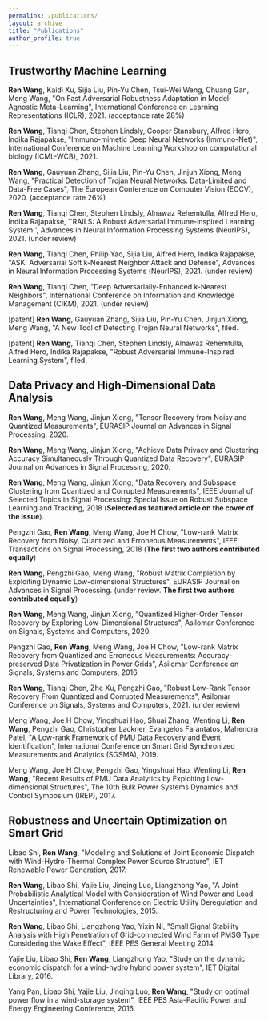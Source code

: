 ```yaml
---
permalink: /publications/
layout: archive
title: "Publications"
author_profile: true
---
```


**Trustworthy Machine Learning**
------
**Ren Wang**, Kaidi Xu, Sijia Liu, Pin-Yu Chen, Tsui-Wei Weng, Chuang Gan, Meng Wang, "On Fast Adversarial Robustness Adaptation in Model-Agnostic Meta-Learning", International Conference on Learning Representations (ICLR), 2021. (acceptance rate 28%)

**Ren Wang**, Tianqi Chen, Stephen Lindsly, Cooper Stansbury, Alfred Hero, Indika Rajapakse, "Immuno-mimetic Deep Neural Networks (Immuno-Net)", International Conference on Machine Learning Workshop on
computational biology (ICML-WCB), 2021.

**Ren Wang**, Gauyuan Zhang, Sijia Liu, Pin-Yu Chen, Jinjun Xiong, Meng Wang, "Practical Detection of Trojan Neural Networks: Data-Limited and Data-Free Cases", The European Conference on Computer Vision (ECCV), 2020. (acceptance rate 26%)

**Ren Wang**, Tianqi Chen, Stephen Lindsly, Alnawaz Rehemtulla, Alfred Hero, Indika Rajapakse, ``RAILS: A Robust Adversarial Immune-inspired Learning System'', Advances in Neural Information Processing Systems (NeurIPS), 2021. (under review)

**Ren Wang**, Tianqi Chen, Philip Yao, Sijia Liu, Alfred Hero, Indika Rajapakse, "ASK: Adversarial Soft k-Nearest Neighbor Attack and Defense", Advances in Neural Information Processing Systems (NeurIPS), 2021. (under review)

**Ren Wang**, Tianqi Chen, "Deep Adversarially-Enhanced k-Nearest Neighbors", International Conference on Information and Knowledge Management (CIKM), 2021. (under review)

[patent] **Ren Wang**, Gauyuan Zhang, Sijia Liu, Pin-Yu Chen, Jinjun Xiong, Meng Wang, "A New Tool of Detecting Trojan Neural Networks", filed.

[patent] **Ren Wang**, Tianqi Chen, Stephen Lindsly, Alnawaz Rehemtulla, Alfred Hero, Indika Rajapakse, "Robust Adversarial Immune-Inspired Learning System", filed.

**Data Privacy and High-Dimensional Data Analysis**
------
**Ren Wang**, Meng Wang, Jinjun Xiong, "Tensor Recovery from Noisy and Quantized Measurements", EURASIP Journal on Advances in Signal Processing, 2020.

**Ren Wang**, Meng Wang, Jinjun Xiong, "Achieve Data Privacy and Clustering Accuracy Simultaneously Through Quantized Data Recovery", EURASIP Journal on Advances in Signal Processing, 2020.

**Ren Wang**, Meng Wang, Jinjun Xiong, "Data Recovery and Subspace Clustering from Quantized and Corrupted Measurements", IEEE Journal of Selected Topics in Signal Processing: Special Issue on Robust Subspace Learning and Tracking, 2018 (**Selected as featured article on the cover of the issue**).

Pengzhi Gao, **Ren Wang**, Meng Wang, Joe H Chow, "Low-rank Matrix Recovery from Noisy, Quantized and Erroneous Measurements", IEEE Transactions on Signal Processing, 2018 (**The first two authors contributed equally**)

**Ren Wang**, Pengzhi Gao, Meng Wang, "Robust Matrix Completion by Exploiting Dynamic Low-dimensional Structures", EURASIP Journal on Advances in Signal Processing. (under review. **The first two authors contributed equally**)

**Ren Wang**, Meng Wang, Jinjun Xiong, "Quantized Higher-Order Tensor Recovery by Exploring Low-Dimensional Structures", Asilomar Conference on Signals, Systems and Computers, 2020.

Pengzhi Gao, **Ren Wang**, Meng Wang, Joe H Chow, "Low-rank Matrix Recovery from Quantized and Erroneous Measurements: Accuracy-preserved Data Privatization in Power Grids", Asilomar Conference on Signals, Systems and Computers, 2016.

**Ren Wang**, Tianqi Chen, Zhe Xu, Pengzhi Gao, "Robust Low-Rank Tensor Recovery From Quantized and Corrupted Measurements", Asilomar Conference on Signals, Systems and Computers, 2021. (under review)

Meng Wang, Joe H Chow, Yingshuai Hao, Shuai Zhang, Wenting Li, **Ren Wang**, Pengzhi Gao, Christopher Lackner, Evangelos Farantatos, Mahendra Patel, "A Low-rank Framework of PMU Data Recovery and Event Identification", International Conference on Smart Grid Synchronized Measurements and Analytics (SGSMA), 2019.

Meng Wang, Joe H Chow, Pengzhi Gao, Yingshuai Hao, Wenting Li, **Ren Wang**, "Recent Results of PMU Data Analytics by Exploiting Low-dimensional Structures", The 10th Bulk Power Systems Dynamics and Control Symposium (IREP), 2017.

**Robustness and Uncertain Optimization on Smart Grid**
------
Libao Shi, **Ren Wang**, "Modeling and Solutions of Joint Economic Dispatch with Wind-Hydro-Thermal Complex Power Source Structure", IET Renewable Power Generation, 2017.

**Ren Wang**, Libao Shi, Yajie Liu, Jinqing Luo, Liangzhong Yao, "A Joint Probabilistic Analytical Model with Consideration of Wind Power and Load Uncertainties", International Conference on Electric Utility Deregulation and Restructuring and Power Technologies, 2015.

**Ren Wang**, Libao Shi, Liangzhong Yao, Yixin Ni, "Small Signal Stability Analysis with High Penetration of Grid-connected Wind Farm of PMSG Type Considering the Wake Effect", IEEE PES General Meeting 2014.

Yajie Liu, Libao Shi, **Ren Wang**, Liangzhong Yao, "Study on the dynamic economic dispatch for a wind-hydro hybrid power system", IET Digital Library, 2016.

Yang Pan, Libao Shi, Yajie Liu, Jinqing Luo, **Ren Wang**, "Study on optimal power flow in a wind-storage system", IEEE PES Asia-Pacific Power and Energy Engineering Conference, 2016.



